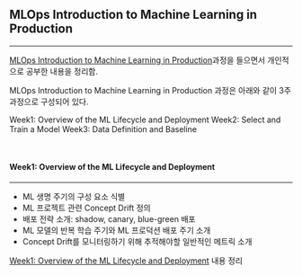 ## MLOps Introduction to Machine Learning in Production
---

[MLOps Introduction to Machine Learning in Production](https://www.coursera.org/learn/introduction-to-machine-learning-in-production/home/welcome)과정을 들으면서 개인적으로 공부한 내용을 정리함. 

MLOps Introduction to Machine Learning in Production 과정은 아래와 같이 3주 과정으로 구성되어 있다.

Week1: Overview of the ML Lifecycle and Deployment
Week2: Select and Train a Model
Week3: Data Definition and Baseline

<br/>

#### Week1: Overview of the ML Lifecycle and Deployment
---

- ML 생명 주기의 구성 요소 식별
- ML 프로젝트 관련 Concept Drift 정의
- 배포 전략 소개: shadow, canary, blue-green 배포
- ML 모델의 반복 학습 주기와 ML 프로덕션 배포 주기 소개
- Concept Drift를 모니터링하기 위해 추적해야할 일반적인 메트릭 소개


[Week1: Overview of the ML Lifecycle and Deployment](https://skinny-harbor-d7a.notion.site/Week-1-Overview-of-the-ML-Lifecycle-and-Deployment-e8c7f4df59ba4c21a0030af4cd7180eb) 내용 정리

